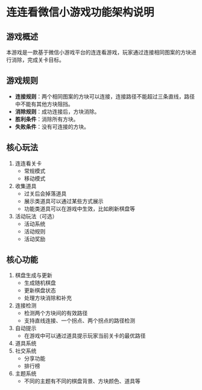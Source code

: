 # 连连看微信小游戏功能架构说明

## 游戏概述
本游戏是一款基于微信小游戏平台的连连看游戏，玩家通过连接相同图案的方块进行消除，完成关卡目标。

## 游戏规则
- **连接规则**：两个相同图案的方块可以连接，连接路径不能超过三条直线，路径中不能有其他方块阻挡。
- **消除规则**：成功连接后，方块消除。
- **胜利条件**：消除所有方块。
- **失败条件**：没有可连接的方块。

## 核心玩法
1. 连连看关卡
   - 常规模式
   - 移动模式
2. 收集道具
   - 过关后会掉落道具
   - 展示类道具可以通过某些方式展示
   - 功能类道具可以在游戏中生效，比如刷新棋盘等
3. 活动玩法（可选）
   - 活动系统
   - 活动规则
   - 活动奖励

## 核心功能
1. 棋盘生成与更新
   - 生成随机棋盘
   - 更新棋盘状态
   - 处理方块消除和补充
2. 连接检测
   - 检测两个方块间的有效路径
   - 支持直线连接、一个拐点、两个拐点的路径检测
3. 自动提示
   - 在游戏中可以通过道具提示玩家当前关卡的最优路径
4. 道具系统
5. 社交系统
   - 分享功能
   - 排行榜
6. 主题系统
   - 不同的主题有不同的棋盘背景、方块颜色、道具等
